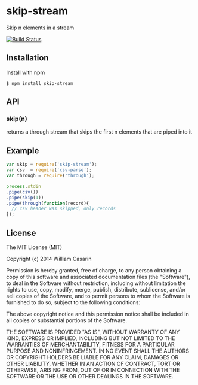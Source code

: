 
# skip-stream

  Skip n elements in a stream

  [![Build Status](https://travis-ci.org/jb55/skip-stream.svg)](https://travis-ci.org/jb55/skip-stream)

## Installation

  Install with npm

    $ npm install skip-stream

## API

### skip(n)

returns a through stream that skips the first n elements that are
piped into it

## Example

```js
var skip = require('skip-stream');
var csv  = require('csv-parse');
var through = require('through');

process.stdin
.pipe(csv())
.pipe(skip(1))
.pipe(through(function(record){
  // csv header was skipped, only records
});
```

## License

  The MIT License (MIT)

  Copyright (c) 2014 William Casarin

  Permission is hereby granted, free of charge, to any person obtaining a copy
  of this software and associated documentation files (the "Software"), to deal
  in the Software without restriction, including without limitation the rights
  to use, copy, modify, merge, publish, distribute, sublicense, and/or sell
  copies of the Software, and to permit persons to whom the Software is
  furnished to do so, subject to the following conditions:

  The above copyright notice and this permission notice shall be included in
  all copies or substantial portions of the Software.

  THE SOFTWARE IS PROVIDED "AS IS", WITHOUT WARRANTY OF ANY KIND, EXPRESS OR
  IMPLIED, INCLUDING BUT NOT LIMITED TO THE WARRANTIES OF MERCHANTABILITY,
  FITNESS FOR A PARTICULAR PURPOSE AND NONINFRINGEMENT. IN NO EVENT SHALL THE
  AUTHORS OR COPYRIGHT HOLDERS BE LIABLE FOR ANY CLAIM, DAMAGES OR OTHER
  LIABILITY, WHETHER IN AN ACTION OF CONTRACT, TORT OR OTHERWISE, ARISING FROM,
  OUT OF OR IN CONNECTION WITH THE SOFTWARE OR THE USE OR OTHER DEALINGS IN
  THE SOFTWARE.
